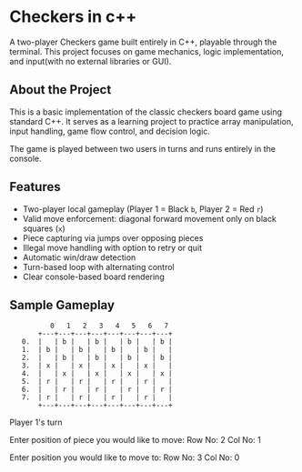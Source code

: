 # Checkers in c++

A two-player Checkers game built entirely in C++, playable through the terminal. This project focuses on game mechanics, logic implementation, and input(with no external libraries or GUI).

## About the Project

This is a basic implementation of the classic checkers board game using standard C++. It serves as a learning project to practice array manipulation, input handling, game flow control, and decision logic.

The game is played between two users in turns and runs entirely in the console.

## Features
- Two-player local gameplay (Player 1 = Black `b`, Player 2 = Red `r`)
- Valid move enforcement: diagonal forward movement only on black squares (`x`)
- Piece capturing via jumps over opposing pieces
- Illegal move handling with option to retry or quit
- Automatic win/draw detection
- Turn-based loop with alternating control
- Clear console-based board rendering

## Sample Gameplay
              0   1   2   3   4   5   6   7  
           +---+---+---+---+---+---+---+---+
       0.  |   | b |   | b |   | b |   | b |
       1.  | b |   | b |   | b |   | b |   |
       2.  |   | b |   | b |   | b |   | b |
       3.  | x |   | x |   | x |   | x |   |
       4.  |   | x |   | x |   | x |   | x |
       5.  | r |   | r |   | r |   | r |   |
       6.  |   | r |   | r |   | r |   | r |
       7.  | r |   | r |   | r |   | r |   |
           +---+---+---+---+---+---+---+---+

Player 1's turn

Enter position of piece you would like to move:
Row No: 2
Col No: 1

Enter position you would like to move to:
Row No: 3
Col No: 0
